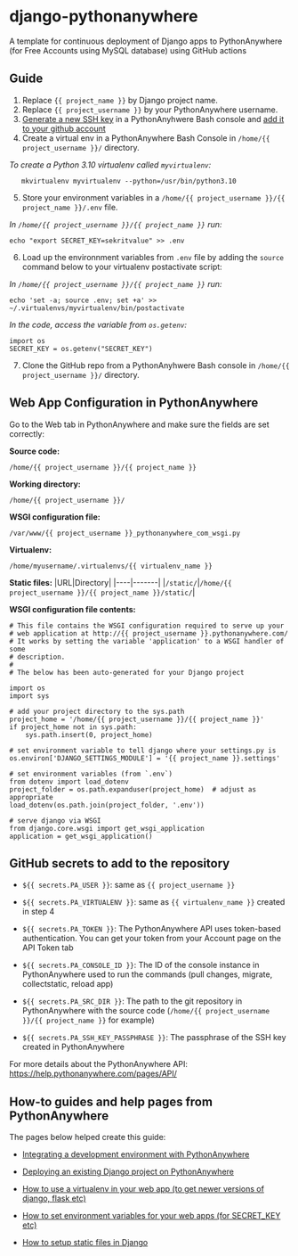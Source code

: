 # django-pythonanywhere
A template for continuous deployment of Django apps to PythonAnywhere (for Free Accounts using MySQL database) using GitHub actions

## Guide

1. Replace `{{ project_name }}` by Django project name.
2. Replace `{{ project_username }}` by your PythonAnywhere username.
3. [Generate a new SSH key](https://docs.github.com/en/authentication/connecting-to-github-with-ssh/generating-a-new-ssh-key-and-adding-it-to-the-ssh-agent#generating-a-new-ssh-key) in a PythonAnyhwere Bash console and [add it to your github account](https://docs.github.com/en/authentication/connecting-to-github-with-ssh/adding-a-new-ssh-key-to-your-github-account?tool=webui#adding-a-new-ssh-key-to-your-account)
4. Create a virtual env in a PythonAnywhere Bash Console in `/home/{{ project_username }}/` directory.

_To create a Python 3.10 virtualenv called `myvirtualenv`:_
```
   mkvirtualenv myvirtualenv --python=/usr/bin/python3.10
   ```
5. Store your environment variables in a `/home/{{ project_username }}/{{ project_name }}/.env` file.

_In `/home/{{ project_username }}/{{ project_name }}` run:_
```
echo "export SECRET_KEY=sekritvalue" >> .env
```
6. Load up the environnment variables from `.env` file by adding the `source` command below to your virtualenv postactivate script:

_In `/home/{{ project_username }}/{{ project_name }}` run:_
```
echo 'set -a; source .env; set +a' >> ~/.virtualenvs/myvirtualenv/bin/postactivate
```
_In the code, access the variable from `os.getenv`:_
```
import os
SECRET_KEY = os.getenv("SECRET_KEY")
```
7. Clone the GitHub repo from a PythonAnyhwere Bash console in `/home/{{ project_username }}/` directory.

## Web App Configuration in PythonAnywhere
Go to the Web tab in PythonAnywhere and make sure the fields are set correctly:

**Source code:**
```
/home/{{ project_username }}/{{ project_name }}
```

**Working directory:**
```
/home/{{ project_username }}/
```

**WSGI configuration file:**
```
/var/www/{{ project_username }}_pythonanywhere_com_wsgi.py
```
**Virtualenv:**
```
/home/myusername/.virtualenvs/{{ virtualenv_name }}
```
**Static files:**
|URL|Directory|
|----|-------|
|`/static/`|`/home/{{ project_username }}/{{ project_name }}/static/`|

**WSGI configuration file contents:**
```
# This file contains the WSGI configuration required to serve up your
# web application at http://{{ project_username }}.pythonanywhere.com/
# It works by setting the variable 'application' to a WSGI handler of some
# description.
#
# The below has been auto-generated for your Django project

import os
import sys

# add your project directory to the sys.path
project_home = '/home/{{ project_username }}/{{ project_name }}'
if project_home not in sys.path:
    sys.path.insert(0, project_home)

# set environment variable to tell django where your settings.py is
os.environ['DJANGO_SETTINGS_MODULE'] = '{{ project_name }}.settings'

# set environment variables (from `.env`)
from dotenv import load_dotenv
project_folder = os.path.expanduser(project_home)  # adjust as appropriate
load_dotenv(os.path.join(project_folder, '.env'))

# serve django via WSGI
from django.core.wsgi import get_wsgi_application
application = get_wsgi_application()

```
## GitHub secrets to add to the repository
 
- `${{ secrets.PA_USER }}`: same as `{{ project_username }}`

- `${{ secrets.PA_VIRTUALENV }}`: same as `{{ virtualenv_name }}` created in step 4
 
- `${{ secrets.PA_TOKEN }}`: The PythonAnywhere API uses token-based authentication. You can get your token from your Account page on the API Token tab

- `${{ secrets.PA_CONSOLE_ID }}`: The ID of the console instance in PythonAnywhere used to run the commands (pull changes, migrate, collectstatic, reload app)

- `${{ secrets.PA_SRC_DIR }}`: The path to the git repository in PythonAnywhere with the source code (`/home/{{ project_username }}/{{ project_name }}` for example)

- `${{ secrets.PA_SSH_KEY_PASSPHRASE }}`: The passphrase of the SSH key created in PythonAnywhere

For more details about the PythonAnywhere API: https://help.pythonanywhere.com/pages/API/

## How-to guides and help pages from PythonAnywhere

 The pages below helped create this guide:

- [Integrating a development environment with PythonAnywhere](https://help.pythonanywhere.com/pages/IntegratingWithPythonAnywhere/)

- [Deploying an existing Django project on PythonAnywhere](https://help.pythonanywhere.com/pages/DeployExistingDjangoProject/)

- [How to use a virtualenv in your web app (to get newer versions of django, flask etc)](https://help.pythonanywhere.com/pages/Virtualenvs/)

- [How to set environment variables for your web apps (for SECRET_KEY etc)](https://help.pythonanywhere.com/pages/environment-variables-for-web-apps/)

- [How to setup static files in Django](https://help.pythonanywhere.com/pages/DjangoStaticFiles/)
